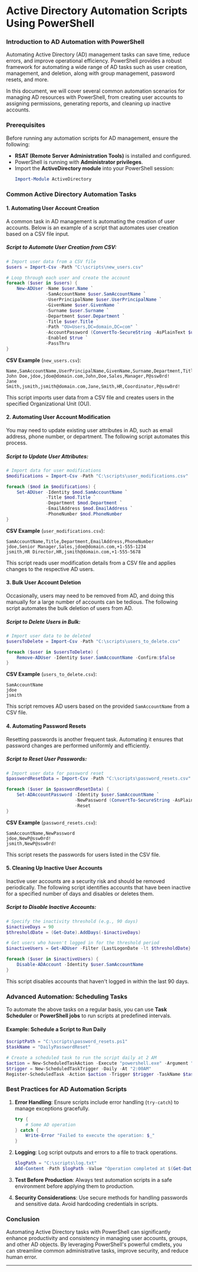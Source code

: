 # Active Directory Automation Scripts Using PowerShell

### Introduction to AD Automation with PowerShell

Automating Active Directory (AD) management tasks can save time, reduce errors, and improve operational efficiency. PowerShell provides a robust framework for automating a wide range of AD tasks such as user creation, management, and deletion, along with group management, password resets, and more.

In this document, we will cover several common automation scenarios for managing AD resources with PowerShell, from creating user accounts to assigning permissions, generating reports, and cleaning up inactive accounts.

### Prerequisites

Before running any automation scripts for AD management, ensure the following:
- **RSAT (Remote Server Administration Tools)** is installed and configured.
- PowerShell is running with **Administrator privileges**.
- Import the **ActiveDirectory module** into your PowerShell session:
  ```powershell
  Import-Module ActiveDirectory
  ```

### Common Active Directory Automation Tasks

#### 1. **Automating User Account Creation**

A common task in AD management is automating the creation of user accounts. Below is an example of a script that automates user creation based on a CSV file input.

##### Script to Automate User Creation from CSV:
```powershell
# Import user data from a CSV file
$users = Import-Csv -Path "C:\scripts\new_users.csv"

# Loop through each user and create the account
foreach ($user in $users) {
    New-ADUser -Name $user.Name `
               -SamAccountName $user.SamAccountName `
               -UserPrincipalName $user.UserPrincipalName `
               -GivenName $user.GivenName `
               -Surname $user.Surname `
               -Department $user.Department `
               -Title $user.Title `
               -Path "OU=Users,DC=domain,DC=com" `
               -AccountPassword (ConvertTo-SecureString -AsPlainText $user.Password -Force) `
               -Enabled $true `
               -PassThru
}
```
**CSV Example** (`new_users.csv`):
```csv
Name,SamAccountName,UserPrincipalName,GivenName,Surname,Department,Title,Password
John Doe,jdoe,jdoe@domain.com,John,Doe,Sales,Manager,P@ssw0rd!
Jane Smith,jsmith,jsmith@domain.com,Jane,Smith,HR,Coordinator,P@ssw0rd!
```

This script imports user data from a CSV file and creates users in the specified Organizational Unit (OU).

#### 2. **Automating User Account Modification**

You may need to update existing user attributes in AD, such as email address, phone number, or department. The following script automates this process.

##### Script to Update User Attributes:
```powershell
# Import data for user modifications
$modifications = Import-Csv -Path "C:\scripts\user_modifications.csv"

foreach ($mod in $modifications) {
    Set-ADUser -Identity $mod.SamAccountName `
               -Title $mod.Title `
               -Department $mod.Department `
               -EmailAddress $mod.EmailAddress `
               -PhoneNumber $mod.PhoneNumber
}
```
**CSV Example** (`user_modifications.csv`):
```csv
SamAccountName,Title,Department,EmailAddress,PhoneNumber
jdoe,Senior Manager,Sales,jdoe@domain.com,+1-555-1234
jsmith,HR Director,HR,jsmith@domain.com,+1-555-5678
```

This script reads user modification details from a CSV file and applies changes to the respective AD users.

#### 3. **Bulk User Account Deletion**

Occasionally, users may need to be removed from AD, and doing this manually for a large number of accounts can be tedious. The following script automates the bulk deletion of users from AD.

##### Script to Delete Users in Bulk:
```powershell
# Import user data to be deleted
$usersToDelete = Import-Csv -Path "C:\scripts\users_to_delete.csv"

foreach ($user in $usersToDelete) {
    Remove-ADUser -Identity $user.SamAccountName -Confirm:$false
}
```
**CSV Example** (`users_to_delete.csv`):
```csv
SamAccountName
jdoe
jsmith
```

This script removes AD users based on the provided `SamAccountName` from a CSV file.

#### 4. **Automating Password Resets**

Resetting passwords is another frequent task. Automating it ensures that password changes are performed uniformly and efficiently.

##### Script to Reset User Passwords:
```powershell
# Import user data for password reset
$passwordResetData = Import-Csv -Path "C:\scripts\password_resets.csv"

foreach ($user in $passwordResetData) {
    Set-ADAccountPassword -Identity $user.SamAccountName `
                          -NewPassword (ConvertTo-SecureString -AsPlainText $user.NewPassword -Force) `
                          -Reset
}
```
**CSV Example** (`password_resets.csv`):
```csv
SamAccountName,NewPassword
jdoe,NewP@ssw0rd!
jsmith,NewP@ssw0rd!
```

This script resets the passwords for users listed in the CSV file.

#### 5. **Cleaning Up Inactive User Accounts**

Inactive user accounts are a security risk and should be removed periodically. The following script identifies accounts that have been inactive for a specified number of days and disables or deletes them.

##### Script to Disable Inactive Accounts:
```powershell
# Specify the inactivity threshold (e.g., 90 days)
$inactiveDays = 90
$thresholdDate = (Get-Date).AddDays(-$inactiveDays)

# Get users who haven't logged in for the threshold period
$inactiveUsers = Get-ADUser -Filter {LastLogonDate -lt $thresholdDate} -Properties LastLogonDate

foreach ($user in $inactiveUsers) {
    Disable-ADAccount -Identity $user.SamAccountName
}
```

This script disables accounts that haven't logged in within the last 90 days.

### Advanced Automation: Scheduling Tasks

To automate the above tasks on a regular basis, you can use **Task Scheduler** or **PowerShell jobs** to run scripts at predefined intervals.

#### Example: Schedule a Script to Run Daily
```powershell
$scriptPath = "C:\scripts\password_resets.ps1"
$taskName = "DailyPasswordReset"

# Create a scheduled task to run the script daily at 2 AM
$action = New-ScheduledTaskAction -Execute "powershell.exe" -Argument "-File $scriptPath"
$trigger = New-ScheduledTaskTrigger -Daily -At "2:00AM"
Register-ScheduledTask -Action $action -Trigger $trigger -TaskName $taskName
```

### Best Practices for AD Automation Scripts

1. **Error Handling**: Ensure scripts include error handling (`try-catch`) to manage exceptions gracefully.
   ```powershell
   try {
       # Some AD operation
   } catch {
       Write-Error "Failed to execute the operation: $_"
   }
   ```

2. **Logging**: Log script outputs and errors to a file to track operations.
   ```powershell
   $logPath = "C:\scripts\log.txt"
   Add-Content -Path $logPath -Value "Operation completed at $(Get-Date)"
   ```

3. **Test Before Production**: Always test automation scripts in a safe environment before applying them to production.

4. **Security Considerations**: Use secure methods for handling passwords and sensitive data. Avoid hardcoding credentials in scripts.

### Conclusion

Automating Active Directory tasks with PowerShell can significantly enhance productivity and consistency in managing user accounts, groups, and other AD objects. By leveraging PowerShell's powerful cmdlets, you can streamline common administrative tasks, improve security, and reduce human error.

---